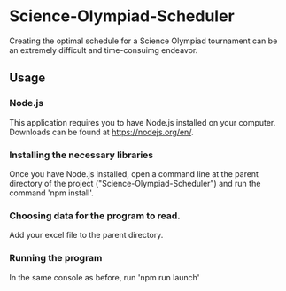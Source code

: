 # Science-Olympiad-Scheduler
Creating the optimal schedule for a Science Olympiad tournament can be an extremely difficult and time-consuimg endeavor.

## Usage
### Node.js
This application requires you to have Node.js installed on your computer. Downloads can be found at https://nodejs.org/en/.

### Installing the necessary libraries
Once you have Node.js installed, open a command line at the parent directory of the project ("Science-Olympiad-Scheduler") and run the command 'npm install'.

### Choosing data for the program to read.
Add your excel file to the parent directory.

### Running the program
In the same console as before, run 'npm run launch'
